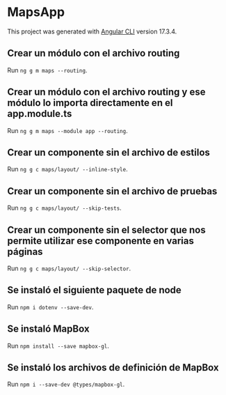 # MapsApp

This project was generated with [Angular CLI](https://github.com/angular/angular-cli) version 17.3.4.

## Crear un módulo con el archivo routing

Run `ng g m maps --routing`.

## Crear un módulo con el archivo routing y ese módulo lo importa directamente en el app.module.ts 

Run `ng g m maps --module app --routing`.

## Crear un componente sin el archivo de estilos

Run `ng g c maps/layout/ --inline-style`.

## Crear un componente sin el archivo de pruebas

Run `ng g c maps/layout/ --skip-tests`.

## Crear un componente sin el selector que nos permite utilizar ese componente en varias páginas

Run `ng g c maps/layout/ --skip-selector`.

## Se instaló el siguiente paquete de node

Run `npm i dotenv --save-dev`.

## Se instaló MapBox

Run `npm install --save mapbox-gl`.

## Se instaló los archivos de definición de MapBox

Run `npm i --save-dev @types/mapbox-gl`.